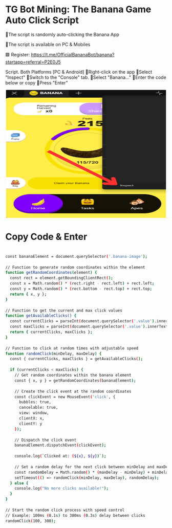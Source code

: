 # TG Bot Mining: The Banana Game Auto Click Script

💠The script is randomly auto-clicking the Banana App

💠The script is available on PC & Mobiles

🟩 Register: https://t.me/OfficialBananaBot/banana?startapp=referral=P2E0J5

Script. Both Platforms [PC & Android]
💠Right-click on the app
💠Select "Inspect"
💠Switch to the "Console" tab.
💠Select "Banana..."
💠Enter the code below or copy
💠Press "Enter"

<p align="center">
<img src='imageI.png' style="width:500px;height:400px;">
</p>

# Copy Code & Enter

```bash

const bananaElement = document.querySelector('.banana-image');

// Function to generate random coordinates within the element
function getRandomCoordinates(element) {
  const rect = element.getBoundingClientRect();
  const x = Math.random() * (rect.right - rect.left) + rect.left;
  const y = Math.random() * (rect.bottom - rect.top) + rect.top;
  return { x, y };
}

// Function to get the current and max click values
function getAvailableClicks() {
  const currentClicks = parseInt(document.querySelector('.value').innerText.split('/')[0], 10);
  const maxClicks = parseInt(document.querySelector('.value').innerText.split('/')[1], 10);
  return { currentClicks, maxClicks };
}

// Function to click at random times with adjustable speed
function randomClick(minDelay, maxDelay) {
  const { currentClicks, maxClicks } = getAvailableClicks();

  if (currentClicks < maxClicks) {
    // Get random coordinates within the banana element
    const { x, y } = getRandomCoordinates(bananaElement);

    // Create the click event at the random coordinates
    const clickEvent = new MouseEvent('click', {
      bubbles: true,
      cancelable: true,
      view: window,
      clientX: x,
      clientY: y
    });

    // Dispatch the click event
    bananaElement.dispatchEvent(clickEvent);

    console.log(`Clicked at: (${x}, ${y})`);

    // Set a random delay for the next click between minDelay and maxDelay
    const randomDelay = Math.random() * (maxDelay - minDelay) + minDelay;
    setTimeout(() => randomClick(minDelay, maxDelay), randomDelay);
  } else {
    console.log("No more clicks available!");
  }
}

// Start the random click process with speed control
// Example: 100ms (0.1s) to 300ms (0.3s) delay between clicks 
randomClick(100, 300);


```
